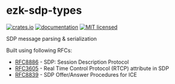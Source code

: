 # ezk-sdp-types

[![crates.io][crates-badge]][crates-url]
[![documentation][docs-badge]][docs-url]
[![MIT licensed][mit-badge]][mit-url]

[mit-badge]: https://img.shields.io/badge/license-MIT-blue.svg
[mit-url]: https://github.com/kbalt/ezk/blob/main/LICENSE

[crates-badge]: https://img.shields.io/crates/v/ezk-sdp-types.svg
[crates-url]: https://crates.io/crates/ezk-sdp-types

[docs-badge]: https://img.shields.io/docsrs/ezk-sdp-types/latest
[docs-url]: https://docs.rs/ezk-sdp-types/latest

SDP message parsing & serialization

Built using following RFCs:

- [RFC8886](https://www.rfc-editor.org/rfc/rfc8866.html) - SDP: Session Description Protocol
- [RFC3605](https://www.rfc-editor.org/rfc/rfc3605.html) - Real Time Control Protocol (RTCP) attribute in SDP
- [RFC8839](https://www.rfc-editor.org/rfc/rfc8839.html) - SDP Offer/Answer Procedures for ICE
